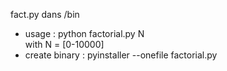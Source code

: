 fact.py dans /bin
* usage :
python factorial.py N <br>
 with N = [0-10000]
* create binary :
pyinstaller --onefile factorial.py
